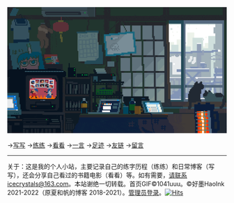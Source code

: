 <img src="/assets/AFC79C90-9DCD-4137-99A5-1B75933BF91D.gif" width="600">

→[写写](/posts/日常.md) →[练练](/posts/练字.md) →[看看](/posts/书影音.md) →[一言](/posts/yiyan.md) →[足迹](/posts/足迹.md) →[友链](/posts/友链.md) →[留言](/posts/留言.md)

---
关于：这是我的个人小站，主要记录自己的练字历程（练练）和日常博客（写写），还会分享自己看过的书籍电影（看看）等。如有需要，请联系icecrystals@163.com。本站谢绝一切转载。首页GIF©1041uuu。©好墨HaoInk 2021-2022（原夏和帆的博客 2018-2021）。[管理员登录](https://github.com/xiangshuink/xiangshuink.github.io)。[![Hits](https://hits.seeyoufarm.com/api/count/incr/badge.svg?url=https%3A%2F%2Fhao.ink&count_bg=%2379C83D&title_bg=%23555555&icon=&icon_color=%23E7E7E7&title=%E9%A1%B5%E9%9D%A2%E6%B5%8F%E8%A7%88&edge_flat=false)](https://hits.seeyoufarm.com)

